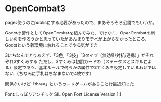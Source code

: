 # OpenCombat3

pages使うのにpublicにする必要があったので、まあそろそろ公開でもいいか。

Godotの習作としてOpenCombatを組んでみた。ではなく、OpenCombatの新しいのを作ろうかと思っていたがあんまりモチベが上がらなかったところ、Godotという新環境に触れることでやる気がでた

3にちなんでとりあえず、「3色」「3技」「3タイプ（無効果/対抗/連携）」がそれぞれ3すくみする
ただし、3すくみは初期カードの（ステータスとスキルによる）設定であり、基本ルールで何らかの属性で3すくみを設定しているわけではない
（ちなみに手札はちなまないで4枚です）

関係ないけど「three」というカードゲームがあることは最近知った



Font:しっぽりアンチック SIL Open Font License Version 1.1
